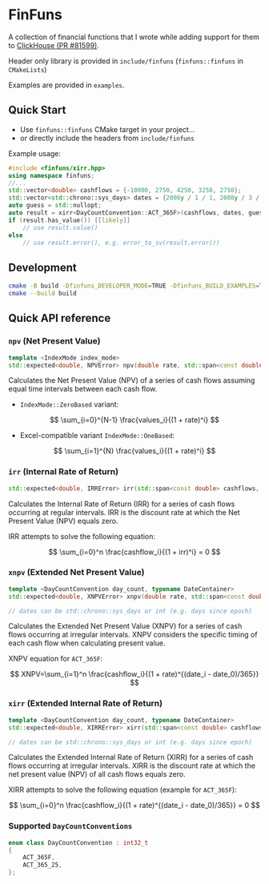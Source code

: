 # FinFuns

A collection of financial functions that I wrote while adding support for
them to
[ClickHouse (PR #81599)](https://github.com/ClickHouse/ClickHouse/pull/81599).

Header only library is provided in `include/finfuns` (`finfuns::finfuns` in `CMakeLists`)

Examples are provided in `examples`.

## Quick Start

- Use `finfuns::finfuns` CMake target in your project...
- or directly include the headers from `include/finfuns`

Example usage:

```cpp
#include <finfuns/xirr.hpp>
using namespace finfuns;
//...
std::vector<double> cashflows = {-10000, 2750, 4250, 3250, 2750};
std::vector<std::chrono::sys_days> dates = {2008y / 1 / 1, 2008y / 3 / 1, 2008y / 10 / 30, 2009y / 2 / 15, 2009y / 4 / 1};
auto guess = std::nullopt;
auto result = xirr<DayCountConvention::ACT_365F>(cashflows, dates, guess);
if (result.has_value()) [[likely]]
    // use result.value()
else
    // use result.error(), e.g. error_to_sv(result.error())
```

## Development

```sh
cmake -B build -Dfinfuns_DEVELOPER_MODE=TRUE -Dfinfuns_BUILD_EXAMPLES=TRUE
cmake --build build
```

## Quick API reference

### `npv` (Net Present Value)

```cpp
template <IndexMode index_mode>
std::expected<double, NPVError> npv(double rate, std::span<const double> cashflows)
```

Calculates the Net Present Value (NPV) of a series of cash flows assuming equal time intervals between each cash flow.

- `IndexMode::ZeroBased` variant:

$$
\sum_{i=0}^{N-1} \frac{values_i}{(1 + rate)^i}
$$

- Excel-compatible variant `IndexMode::OneBased`:

$$
\sum_{i=1}^{N} \frac{values_i}{(1 + rate)^i}
$$

### `irr` (Internal Rate of Return)

```cpp
std::expected<double, IRRError> irr(std::span<const double> cashflows, std::optional<double> guess)
```

Calculates the Internal Rate of Return (IRR) for a series of cash flows occurring at regular intervals. IRR is the discount rate at which the Net Present Value (NPV) equals zero.

IRR attempts to solve the following equation:

$$
\sum_{i=0}^n \frac{cashflow_i}{(1 + irr)^i} = 0
$$

### `xnpv` (Extended Net Present Value)

```cpp
template <DayCountConvention day_count, typename DateContainer>
std::expected<double, XNPVError> xnpv(double rate, std::span<const double> cashflows, DateContainer && dates)

// dates can be std::chrono::sys_days or int (e.g. days since epoch)
```

Calculates the Extended Net Present Value (XNPV) for a series of cash flows occurring at irregular intervals. XNPV considers the specific timing of each cash flow when calculating present value.

XNPV equation for `ACT_365F`:

$$
XNPV=\sum_{i=1}^n \frac{cashflow_i}{(1 + rate)^{(date_i - date_0)/365}}
$$

### `xirr` (Extended Internal Rate of Return)

```cpp
template <DayCountConvention day_count, typename DateContainer>
std::expected<double, XIRRError> xirr(std::span<const double> cashflows, DateContainer && dates, std::optional<double> guess)

// dates can be std::chrono::sys_days or int (e.g. days since epoch)
```

Calculates the Extended Internal Rate of Return (XIRR) for a series of cash flows occurring at irregular intervals. XIRR is the discount rate at which the net present value (NPV) of all cash flows equals zero.

XIRR attempts to solve the following equation (example for `ACT_365F`):

$$
\sum_{i=0}^n \frac{cashflow_i}{(1 + rate)^{(date_i - date_0)/365}} = 0
$$

### Supported `DayCountConventions`

```cpp
enum class DayCountConvention : int32_t
{
    ACT_365F,
    ACT_365_25,
};
```
